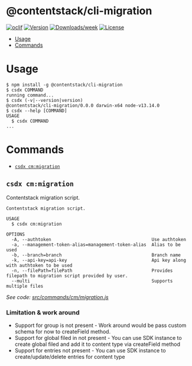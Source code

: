 @contentstack/cli-migration
===========================

[![oclif](https://img.shields.io/badge/cli-oclif-brightgreen.svg)](https://oclif.io)
[![Version](https://img.shields.io/npm/v/@contentstack/cli-migration.svg)](https://npmjs.org/package/@contentstack/cli-migration)
[![Downloads/week](https://img.shields.io/npm/dw/@contentstack/cli-migration.svg)](https://npmjs.org/package/@contentstack/cli-migration)
[![License](https://img.shields.io/npm/l/@contentstack/cli-migration.svg)](https://github.com/***REMOVED***/cli-migration/blob/master/package.json)

<!-- toc -->
* [Usage](#usage)
* [Commands](#commands)
<!-- tocstop -->
# Usage
<!-- usage -->
```sh-session
$ npm install -g @contentstack/cli-migration
$ csdx COMMAND
running command...
$ csdx (-v|--version|version)
@contentstack/cli-migration/0.0.0 darwin-x64 node-v13.14.0
$ csdx --help [COMMAND]
USAGE
  $ csdx COMMAND
...
```
<!-- usagestop -->
# Commands
<!-- commands -->
* [`csdx cm:migration`](#csdx-cmmigration)

## `csdx cm:migration`

Contentstack migration script.

```
Contentstack migration script.

USAGE
  $ csdx cm:migration

OPTIONS
  -A, --authtoken                                      Use authtoken
  -a, --management-token-alias=management-token-alias  Alias to be used
  -b, --branch=branch                                  Branch name
  -k, --api-key=api-key                                Api key along with authtoken to be used
  -n, --filePath=filePath                              Provides filepath to migration script provided by user.
  --multi                                              Supports multiple files
```

_See code: [src/commands/cm/migration.js](https://github.com/***REMOVED***/cli-migration/blob/v0.0.0/src/commands/cm/migration.js)_
<!-- commandsstop -->

### Limitation & work around

* Support for group is not present - Work around would be pass custom schema for now to createField method.
* Support for global filed in not present - You can use SDK instance to create global filed and add it to content type via createField method
* Support for entries not present - You can use SDK instance to create/update/delete entries for content type
